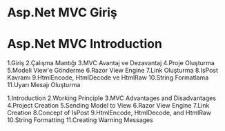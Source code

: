 # Asp.Net MVC Giriş
# Asp.Net MVC Introduction


1.Giriş
2.Çalışma Mantığı
3.MVC Avantaj ve Dezavantaj
4.Proje Oluşturma
5.Modeli View'e Gönderme
6.Razor View Engine
7.Link Oluşturma
8.IsPost Kavramı
9.HtmlEncode, HtmlDecode ve HtmlRaw
10.String Formatlama
11.Uyarı Mesajı Oluşturma


1.Introduction
2.Working Principle
3.MVC Advantages and Disadvantages
4.Project Creation
5.Sending Model to View
6.Razor View Engine
7.Link Creation
8.Concept of IsPost
9.HtmlEncode, HtmlDecode, and HtmlRaw
10.String Formatting
11.Creating Warning Messages
